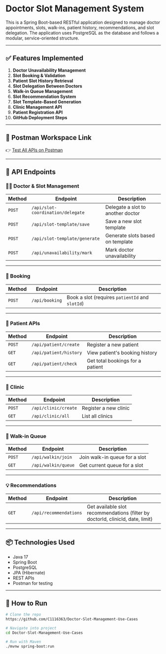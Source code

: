 # Doctor Slot Management System

This is a Spring Boot-based RESTful application designed to manage doctor appointments, slots, walk-ins,
patient history, recommendations, and slot delegation. The application uses PostgreSQL as the database and follows a modular, service-oriented structure.

---

## ✅ Features Implemented

1. **Doctor Unavailability Management**
2. **Slot Booking & Validation**
3. **Patient Slot History Retrieval**
4. **Slot Delegation Between Doctors**
5. **Walk-in Queue Management**
6. **Slot Recommendation System**
7. **Slot Template-Based Generation**
8. **Clinic Management API**
9. **Patient Registration API**
10. **GitHub Deployment Steps**

---

## 🔗 Postman Workspace Link

👉 [Test All APIs on Postman](https://restless-sunset-18743.postman.co/workspace/Doctor~3996aa99-3e6a-424e-8b35-256231b912ab/collection/17137810-d67d914a-1fd3-4e0e-8af3-a1733034d392?action=share&creator=17137810)

---

## 🚀 API Endpoints

### 👨‍⚕️ Doctor & Slot Management

| Method | Endpoint | Description |
|--------|----------|-------------|
| `POST` | `/api/slot-coordination/delegate` | Delegate a slot to another doctor |
| `POST` | `/api/slot-template/save` | Save a new slot template |
| `POST` | `/api/slot-template/generate` | Generate slots based on template |
| `POST` | `/api/unavailability/mark` | Mark doctor unavailability |

---

### 📅 Booking

| Method | Endpoint | Description |
|--------|----------|-------------|
| `POST` | `/api/booking` | Book a slot (requires `patientId` and `slotId`) |

---

### 👤 Patient APIs

| Method | Endpoint | Description |
|--------|----------|-------------|
| `POST` | `/api/patient/create` | Register a new patient |
| `GET`  | `/api/patient/history` | View patient's booking history |
| `GET`  | `/api/patient/check` | Get total bookings for a patient |

---

### 🏥 Clinic

| Method | Endpoint | Description |
|--------|----------|-------------|
| `POST` | `/api/clinic/create` | Register a new clinic |
| `GET`  | `/api/clinic/all` | List all clinics |

---

### 👥 Walk-in Queue

| Method | Endpoint | Description |
|--------|----------|-------------|
| `POST` | `/api/walkin/join` | Join walk-in queue for a slot |
| `GET`  | `/api/walkin/queue` | Get current queue for a slot |

---

### 💡 Recommendations

| Method | Endpoint | Description |
|--------|----------|-------------|
| `GET` | `/api/recommendations` | Get available slot recommendations (filter by doctorId, clinicId, date, limit) |

---

## 📦 Technologies Used

- Java 17
- Spring Boot
- PostgreSQL
- JPA (Hibernate)
- REST APIs
- Postman for testing

---

## 🔧 How to Run

```bash
# Clone the repo
https://github.com/C1116363/Doctor-Slot-Management-Use-Cases

# Navigate into project
cd Doctor-Slot-Management-Use-Cases

# Run with Maven
./mvnw spring-boot:run
